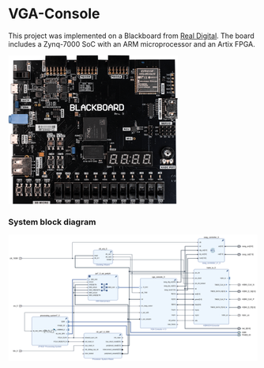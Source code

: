 # VGA-Console
This project was implemented on a Blackboard from [Real Digital](https://www.realdigital.org/). The board includes a Zynq-7000 SoC with an ARM microprocessor and an Artix FPGA.

<img src="img/blackboard.png?raw=true" width="343" height="301">

### System block diagram
![System Block Diagram](img/vga_console_system_bd.png?raw=true)
